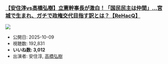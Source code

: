 ### [【安住淳vs高橋弘樹】立憲幹事長が激白！「国民民主は仲間」…宮城で生まれ、ガチで政権交代目指す訳とは？【ReHacQ】](https://www.youtube.com/watch?v=1o0L064oDpI)
[![](https://img.youtube.com/vi/1o0L064oDpI/sddefault.jpg)](https://www.youtube.com/watch?v=1o0L064oDpI)
-   公開日: 2025-10-09
-   視聴数: 192,831
-   **いいね数: 3,012**
-   出演者: 安住淳, [高橋弘樹](/rehacq_fan/people/高橋弘樹 "wikilink")
